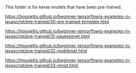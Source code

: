 This folder is for keras models that have been pre-trained.

https://hpssjellis.github.io/beginner-tensorflowjs-examples-in-javascript/pre-trained/30-pre-trained-template.html



https://hpssjellis.github.io/beginner-tensorflowjs-examples-in-javascript/pre-trained/31-squeezenet.html


https://hpssjellis.github.io/beginner-tensorflowjs-examples-in-javascript/pre-trained/32-mobilenet.html


https://hpssjellis.github.io/beginner-tensorflowjs-examples-in-javascript/pre-trained/33-mnist.html




